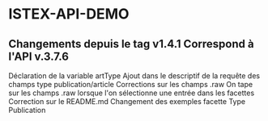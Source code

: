 ISTEX-API-DEMO
=============
Changements depuis le tag v1.4.1
Correspond à l'API v.3.7.6
-------------
 Déclaration de la variable artType
Ajout dans le descriptif de la requête des champs type publication/article
Corrections sur les champs .raw
On tape sur les champs .raw lorsque l'on sélectionne une entrée dans les facettes
Correction sur le README.md
Changement des exemples facette Type Publication

